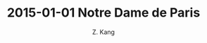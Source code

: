 ---
layout: post
title: "2015-01-01 Notre Dame de Paris"
author: "Z. Kang"
categories: story
tags: [stroy]
image: 2015-01-01-Notre-Dame-de-Paris.jpg
---